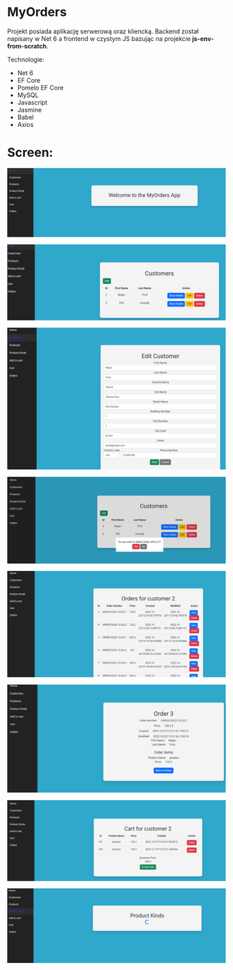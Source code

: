 #  MyOrders

Projekt posiada aplikację serwerową oraz kliencką. Backend został napisany w Net 6 a frontend w czystym JS bazując na projekcie **js-env-from-scratch**. 

Technologie:
- Net 6
- EF Core
- Pomelo EF Core
- MySQL
- Javascript
- Jasmine
- Babel
- Axios

# Screen:

![](screen1.png)

![](screen2.png)

![](screen3.png)

![](screen4.png)

![](screen5.png)

![](screen6.png)

![](screen7.png)

![](screen8.png)
